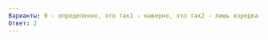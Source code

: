 ```yaml
---
Варианты: 0 - определенно, это так1 - наверно, это так2 - лишь изредка, это так3 - совсем не могу
Ответ: 2
---
```

